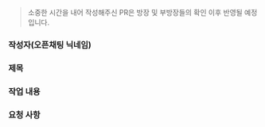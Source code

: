 > 소중한 시간을 내어 작성해주신 PR은 방장 및 부방장들의 확인 이후 반영될 예정입니다.

### 작성자(오픈채팅 닉네임)

### 제목

### 작업 내용

### 요청 사항

